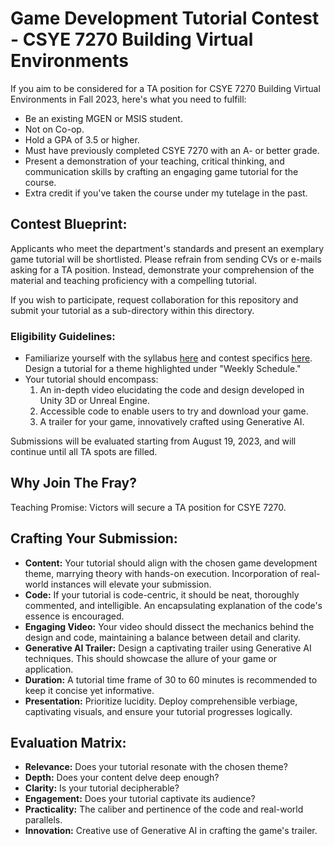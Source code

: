 # Game Development Tutorial Contest - CSYE 7270 Building Virtual Environments

If you aim to be considered for a TA position for CSYE 7270 Building Virtual Environments in Fall 2023, here's what you need to fulfill:

- Be an existing MGEN or MSIS student.
- Not on Co-op.
- Hold a GPA of 3.5 or higher.
- Must have previously completed CSYE 7270 with an A- or better grade.
- Present a demonstration of your teaching, critical thinking, and communication skills by crafting an engaging game tutorial for the course. 
- Extra credit if you've taken the course under my tutelage in the past.

## Contest Blueprint:
Applicants who meet the department's standards and present an exemplary game tutorial will be shortlisted. Please refrain from sending CVs or e-mails asking for a TA position. Instead, demonstrate your comprehension of the material and teaching proficiency with a compelling tutorial.

If you wish to participate, request collaboration for this repository and submit your tutorial as a sub-directory within this directory.

### Eligibility Guidelines:
- Familiarize yourself with the syllabus [here](https://github.com/nikbearbrown/INFO_7390_Art_and_Science_of_Data) and contest specifics [here](https://github.com/nikbearbrown/INFO_7390_Art_and_Science_of_Data/tree/main/TA_Contest_Fall_23). Design a tutorial for a theme highlighted under "Weekly Schedule." 
- Your tutorial should encompass:
  1. An in-depth video elucidating the code and design developed in Unity 3D or Unreal Engine.
  2. Accessible code to enable users to try and download your game.
  3. A trailer for your game, innovatively crafted using Generative AI.

Submissions will be evaluated starting from August 19, 2023, and will continue until all TA spots are filled.

## Why Join The Fray?
Teaching Promise: Victors will secure a TA position for CSYE 7270.

## Crafting Your Submission:
- **Content:** Your tutorial should align with the chosen game development theme, marrying theory with hands-on execution. Incorporation of real-world instances will elevate your submission.
- **Code:** If your tutorial is code-centric, it should be neat, thoroughly commented, and intelligible. An encapsulating explanation of the code's essence is encouraged.
- **Engaging Video:** Your video should dissect the mechanics behind the design and code, maintaining a balance between detail and clarity.
- **Generative AI Trailer:** Design a captivating trailer using Generative AI techniques. This should showcase the allure of your game or application.
- **Duration:** A tutorial time frame of 30 to 60 minutes is recommended to keep it concise yet informative.
- **Presentation:** Prioritize lucidity. Deploy comprehensible verbiage, captivating visuals, and ensure your tutorial progresses logically.

## Evaluation Matrix:
- **Relevance:** Does your tutorial resonate with the chosen theme?
- **Depth:** Does your content delve deep enough?
- **Clarity:** Is your tutorial decipherable?
- **Engagement:** Does your tutorial captivate its audience?
- **Practicality:** The caliber and pertinence of the code and real-world parallels.
- **Innovation:** Creative use of Generative AI in crafting the game's trailer.



